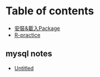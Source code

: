 # Table of contents

* [安裝&載入Package](README.md)
* [R-practice](untitled.md)

## mysql notes

* [Untitled](mysql-notes/untitled.md)

